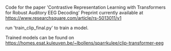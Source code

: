 Code for the paper 'Contrastive Representation Learning with
Transformers for Robust Auditory EEG Decoding'
Preprint currently available at https://www.researchsquare.com/article/rs-5013011/v1 

run 'train_clip_final.py' to train a model. 

Trained models can be found on https://homes.esat.kuleuven.be/~lbollens/sparrkulee/clip-transformer-eeg


